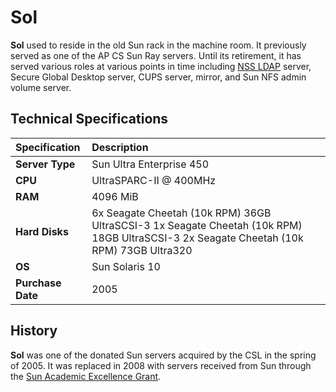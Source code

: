 # Sol

**Sol** used to reside in the old Sun rack in the machine room. It previously served as one of the AP CS Sun Ray servers. Until its retirement, it has served various roles at various points in time including [NSS LDAP](../../technologies/authentication/nss-ldap/) server, Secure Global Desktop server, CUPS server, mirror, and Sun NFS admin volume server.

## Technical Specifications

| Specification | Description |
| :--- | :--- |
| **Server Type** | Sun Ultra Enterprise 450 |
| **CPU** | UltraSPARC-II @ 400MHz |
| **RAM** | 4096 MiB |
| **Hard Disks** | 6x Seagate Cheetah \(10k RPM\) 36GB UltraSCSI-3   1x Seagate Cheetah \(10k RPM\) 18GB UltraSCSI-3   2x Seagate Cheetah \(10k RPM\) 73GB Ultra320 |
| **OS** | Sun Solaris 10 |
| **Purchase Date** | 2005 |

## History

**Sol** was one of the donated Sun servers acquired by the CSL in the spring of 2005. It was replaced in 2008 with servers received from Sun through the [Sun Academic Excellence Grant](../history/2008-sun-aeg.md).

